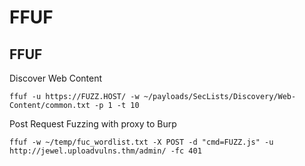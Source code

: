 # FFUF

## FFUF

Discover Web Content

```text
ffuf -u https://FUZZ.HOST/ -w ~/payloads/SecLists/Discovery/Web-Content/common.txt -p 1 -t 10
```

Post Request Fuzzing with proxy to Burp

```text
ffuf -w ~/temp/fuc_wordlist.txt -X POST -d "cmd=FUZZ.js" -u http://jewel.uploadvulns.thm/admin/ -fc 401
```



